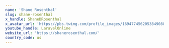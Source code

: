 ```yaml
---
name: 'Shane Rosenthal'
slug: shane-rosenthal
x_handle: ShaneDRosenthal
x_avatar_url: 'https://pbs.twimg.com/profile_images/1694774562053849088/G6jw4lvo_200x200.jpg'
youtube_handle: LaravelOnline
website_url: 'https://shanerosenthal.com/'
country_code: us
---
```

